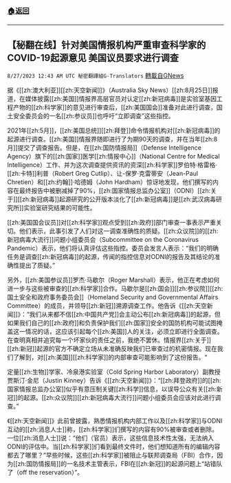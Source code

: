 ###  [:house:返回](README.md)
---


## 【秘翻在线】针对美国情报机构严重审查科学家的COVID-19起源意见  美国议员要求进行调查
`8/27/2023 12:43 AM UTC 秘密翻譯組G-Translators` [轉載自GNews](https://gnews.org/articles/1603808)

据《[[zh:澳大利亚]][[zh:天空新闻]]》（Australia Sky News）[[zh:8月25日]]报道，在媒体披露[[zh:美国]]情报界高层官员对认定[[zh:新冠病毒]]是实验室基因工程产物的[[zh:科学家]]的意见进行审查后，[[zh:美国国会]]准备对此进行调查，国土安全委员会的一名[[zh:参议员]]也呼吁“立即调查”这些指控。

2021年[[zh:5月]]，[[zh:美国总统]][[zh:拜登]]命令情报机构对[[zh:新冠病毒]]的起源进行调查。[[zh:美国]]情报界随即进行了为期90天的调查，并在当年[[zh:8月]]提交了调查报告。但是，在[[zh:国防情报局]]（Defense Intelligence Agency）旗下的[[zh:国家]]医学[[zh:情报中心]]（National Centre for Medical Intelligence）工作、并为这次调查提供资讯的资深[[zh:科学家]]罗伯特‧格雷格‧[[zh:卡特]]利普（Robert Greg Cutlip）、让\-保罗‧克雷蒂安（Jean-Paul Chretien）和[[zh:约翰]]‧哈德姆（John Hardham）惊讶地发现，他们撰写的内容在最终报告中被删减掉了90%，[[zh:国家情报总监办公室]]（ODNI）[[zh:关于]][[zh:新冠病毒]]起源研究的公开版本淡化了[[zh:新冠病毒]]是[[zh:武汉病毒研究所]]实验室研究结果的可能性。

[[zh:美国国会议员]]对[[zh:科学家]]观点受到[[zh:政府]]部门审查一事表示严重关切。他们表示，此事引发了人们对这一调查准确性的质疑。[[zh:众议院]]的[[zh:新冠病毒大流行]]问题小组委员会（Subcommittee on the Coronavirus Pandemic）表示，他们将认真评估这些指控。委员会发言人表示：“我们的明确任务是调查[[zh:新冠病毒]]的起源，传闻的指控信息对ODNI的报告及其结论的准确性提出了质疑。”

另外，[[zh:美国参议员]]罗杰‧马歇尔（Roger Marshall）表示，他正在考虑如何进一步与这些被审查的[[zh:科学家]]合作。马歇尔是[[zh:国会]][[zh:参议院]][[zh:国土安全和政府事务委员会]]（Homeland Security and Governmental Affairs Committee）的成员，并领导[[zh:新冠]]溯源调查工作。他告诉《[[zh:天空新闻]]》：“我们从来都不信[[zh:中国共产党]]会主动公布[[zh:新冠病毒]]的起源，但如果我们自己的[[zh:政府]]和负责保护我们[[zh:国家]]安全的国防机构可能试图掩盖这一情况的话，这应该引起每个[[zh:美国]]人的关注，必须立即进行全面调查。在查明真相并追究每一个坏家伙的责任之前，我绝不罢休。情报界[[zh:关于]][[zh:新冠]]起源的官方不确定立场从未准确反映我们已审查过的机密情报。现在我们了解到，对[[zh:美国]][[zh:科学家]]的内部审查可能影响到了这份报告。“

定量[[zh:生物]]学家、冷泉港实验室（Cold Spring Harbor Laboratory）副教授贾斯汀‧金尼（Justin Kinney）告诉《[[zh:天空新闻]]》：“[[zh:拜登政府]]的[[zh:国家情报总监办公室]]似乎有意压制关键[[zh:科学]]信息，以误导公众有关[[zh:新冠]]的起源。[[zh:众议院]][[zh:新冠病毒大流行]]问题小组委员会应该对此进行调查。”

《[[zh:天空新闻]]》此前曾披露，熟悉情报机构内部工作以及[[zh:科学家]]与ODNI互动的[[zh:消息人士]]称，[[zh:科学家]]们撰写的内容有90%被审查或者删除。一位[[zh:消息人士]]说：“他们（官员）表示，这些信息技术性太强，无法纳入ODNI的评估中。当[[zh:科学家]]们看到最终文件时，他们想知道所有的编辑内容都去了哪里？”早些时候，这些[[zh:科学家]]被阻止与联邦调查局（FBI）合作，因为[[zh:国防情报局]]的一名技术主管表示，FBI在[[zh:新冠]]的起源问题上“站错队了（off the reservation）”。
